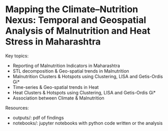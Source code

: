 # Mapping the Climate–Nutrition Nexus: Temporal and Geospatial Analysis of Malnutrition and Heat Stress in Maharashtra

Key topics:
- Reporting of Malnutrition Indicators in Maharashtra
- STL decomposition & Geo-spatial trends in Malnutrition
- Malnutrition Clusters & Hotspots using Clustering, LISA and Getis-Ordis Gi*
- Time-series & Geo-spatial trends in Heat
- Heat Clusters & Hotspots using Clustering, LISA and Getis-Ordis Gi*
- Association between Climate & Malnutrition

Resources:
- outputs/: pdf of findings
- notebooks/: jupyter notebooks with python code written or the analysis
